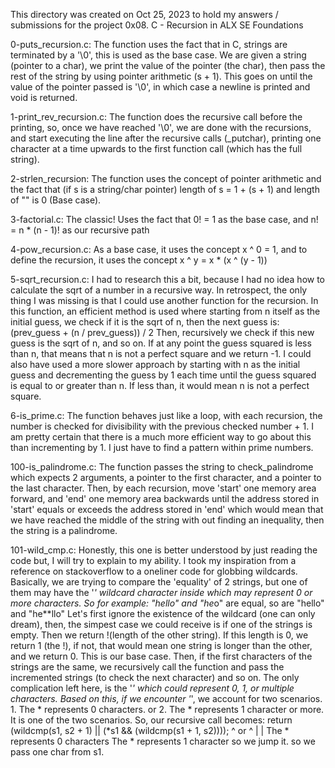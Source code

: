 This directory was created on Oct 25, 2023 to hold my answers / submissions
for the project 0x08. C - Recursion in ALX SE Foundations

0-puts_recursion.c: The function uses the fact that in C, strings are terminated
by a '\0', this is used as the base case. We are given a string (pointer to
a char), we print the value of the pointer (the char), then pass the rest of
the string by using pointer arithmetic (s + 1). This goes on until the value
of the pointer passed is '\0', in which case a newline is printed and void
is returned.

1-print_rev_recursion.c: The function does the recursive call before the
printing, so, once we have reached '\0', we are done with the recursions, and
start executing the line after the recursive calls (_putchar), printing one
character at a time upwards to the first function call (which has the full
string).

2-strlen_recursion: The function uses the concept of pointer arithmetic and the
fact that (if s is a string/char pointer) length of s = 1 + (s + 1) and length
of "" is 0 (Base case).

3-factorial.c: The classic! Uses the fact that 0! = 1 as the base case, and
n! = n * (n - 1)! as our recursive path

4-pow_recursion.c: As a base case, it uses the concept x ^ 0 = 1, and to define
the recursion, it uses the concept x ^ y = x * (x ^ (y - 1))

5-sqrt_recursion.c: I had to research this a bit, because I had no idea how to
calculate the sqrt of a number in a recursive way. In retrospect, the only
thing I was missing is that I could use another function for the recursion.
In this function, an efficient method is used where starting from n itself as
the initial guess, we check if it is the sqrt of n, then the next guess is:
   	 (prev_guess + (n / prev_guess)) / 2
Then, recursively we check if this new guess is the sqrt of n, and so on. If
at any point the guess squared is less than n, that means that n is not a
perfect square and we return -1.
I could also have used a more slower approach by starting with n as the initial
guess and decrementing the guess by 1 each time until the guess squared is equal
to or greater than n. If less than, it would mean n is not a perfect square.

6-is_prime.c: The function behaves just like a loop, with each recursion, the
number is checked for divisibility with the previous checked number + 1. I am
pretty certain that there is a much more efficient way to go about this than
incrementing by 1. I just have to find a pattern within prime numbers.

100-is_palindrome.c: The function passes the string to check_palindrome which
expects 2 arguments, a pointer to the first character, and a pointer to the last
 character. Then, by each recursion, move 'start' one memory area forward, and
 'end' one memory area backwards until the address stored in 'start' equals or
 exceeds the address stored in 'end' which would mean that we have reached the
 middle of the string with out finding an inequality, then the string is a
 palindrome.

101-wild_cmp.c: Honestly, this one is better understood by just reading the code
but, I will try to explain to my ability. I took my inspiration from a
reference on stackoverflow to a oneliner code for globbing wildcards. Basically,
we are trying to compare the 'equality' of 2 strings, but one of them may have
the '*' wildcard character inside which may represent 0 or more characters.
    So for example: "hello" and "he*o" are equal, so are "hello" and "he**llo"
Let's first ignore the existence of the wildcard (one can only dream), then,
the simpest case we could receive is if one of the strings is empty. Then we
return !(length of the other string). If this length is 0, we return 1 (the !),
if not, that would mean one string is longer than the other, and we return 0.
This is our base case. Then, if the first characters of the strings are the
same, we recursively call the function and pass the incremented strings (to
check the next character) and so on. The only complication left here, is the '*'
which could represent 0, 1, or multiple characters. Based on this, if we
encounter '*', we account for two scenarios. 1. The * represents 0 characters.
or 2. The * represents 1 character or more. It is one of the two scenarios. So,
our recursive call becomes:
    	      return (wildcmp(s1, s2 + 1) || (*s1 && (wildcmp(s1 + 1, s2))));
	                    ^             or              ^
			    |                             |
		The * represents 0 characters       The * represents 1 character
		so we jump it.                      so we pass one char from s1.
